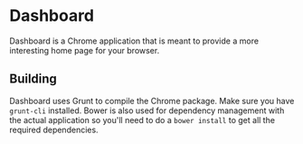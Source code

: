 # Dashboard

Dashboard is a Chrome application that is meant to provide a more interesting home page for your browser.

## Building

Dashboard uses Grunt to compile the Chrome package. Make sure you have `grunt-cli` installed. Bower is also
used for dependency management with the actual application so you'll need to do a `bower install` to get all
the required dependencies.

